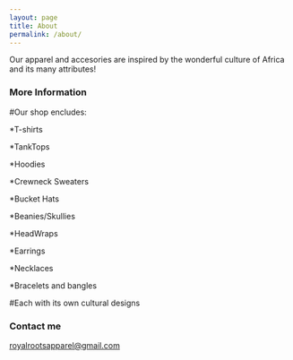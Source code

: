 ```yaml
---
layout: page
title: About
permalink: /about/
---
```


Our apparel and accesories are inspired by the wonderful culture of Africa and its many attributes!

### More Information

#Our shop encludes:
<p>*T-shirts
<p>*TankTops
<p>*Hoodies
<p>*Crewneck Sweaters
<p>*Bucket Hats
<p>*Beanies/Skullies
<p>*HeadWraps
<p>*Earrings
<p>*Necklaces
<p>*Bracelets and bangles

#Each with its own cultural designs
### Contact me

[royalrootsapparel@gmail.com](mailto:email@domain.com)
